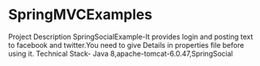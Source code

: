 # SpringMVCExamples


Project Description
SpringSocialExample-It provides login and posting text to facebook and twitter.You need to give Details in properties file before  using it.
Technical Stack-
Java 8,apache-tomcat-6.0.47,SpringSocial
